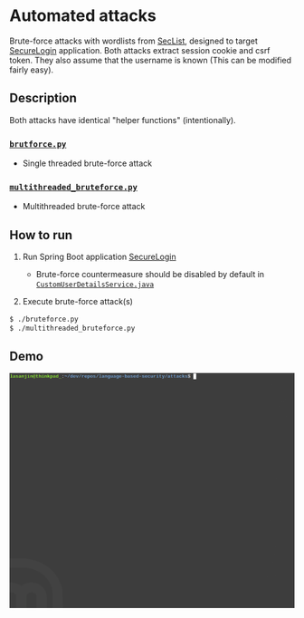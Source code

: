 # Automated attacks
Brute-force attacks with wordlists from [SecList](https://github.com/danielmiessler/SecLists), designed to target [SecureLogin](../SecureLogin) application. Both attacks extract session cookie and csrf token. They also assume that the username is known (This can be modified fairly easy).


## Description
Both attacks have identical "helper functions" (intentionally).


### [`brutforce.py`](bruteforce.py)
 - Single threaded brute-force attack

### [`multithreaded_bruteforce.py`](multithreaded_bruteforce.py)
 - Multithreaded brute-force attack


## How to run
1. Run Spring Boot application [SecureLogin](../SecureLogin)
   - Brute-force countermeasure should be disabled by default in [`CustomUserDetailsService.java`](../SecureLogin/src/main/java/com/group36/securelogin/service/CustomUserDetailsService.java)

2. Execute brute-force attack(s)
```
$ ./bruteforce.py
$ ./multithreaded_bruteforce.py
```


## Demo
<img src="demo.gif">